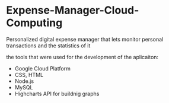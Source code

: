 # Expense-Manager-Cloud-Computing
Personalized digital expense manager that lets  monitor personal transactions and the statistics of it 

the tools that were used for the development of the aplicaiton:
 - Google Cloud Platform
 - CSS, HTML
 - Node.js
 - MySQL
 - Highcharts API for buildnig graphs
